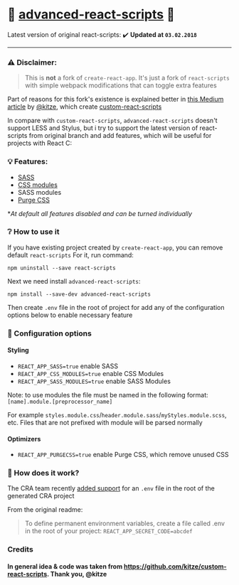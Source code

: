 # :strawberry: [advanced-react-scripts](https://www.npmjs.com/package/advanced-react-scripts) :strawberry:

Latest version of original react-scripts: :heavy_check_mark:  **Updated at `03.02.2018`**

---

### ⚠️ Disclaimer:
> This is **not** a fork of ```create-react-app```. It's just a fork of ```react-scripts``` with simple webpack modifications that can toggle extra features

Part of reasons for this fork's existence is explained better in [this Medium article](https://medium.com/@kitze/configure-create-react-app-without-ejecting-d8450e96196a) by [@kitze](https://github.com/kitze), which create [custom-react-scripts](https://github.com/kitze/custom-react-scripts)

In compare with `custom-react-scripts`, `advanced-react-scripts` doesn't support LESS and Stylus, but i try to support the latest version of react-scripts from original branch and add features, which will be useful for projects with React C:

### 💡 Features:
* [SASS](https://sass-lang.com)
* [CSS modules](https://github.com/gajus/react-css-modules#css-modules)
* SASS modules
* [Purge CSS](https://github.com/FullHuman/purgecss)

**At default all features disabled and can be turned individually*

### ❔ How to use it

If you have existing project created by `create-react-app`, you can remove default `react-scripts`
For it, run command:

```npm uninstall --save react-scripts```

Next we need install `advanced-react-scripts`:

```npm install --save-dev advanced-react-scripts```

Then create `.env` file in the root of project for add any of the configuration options below to enable necessary feature

### 📝 Configuration options

#### Styling

- ```REACT_APP_SASS=true``` enable SASS
- ```REACT_APP_CSS_MODULES=true``` enable CSS Modules 
- ```REACT_APP_SASS_MODULES=true``` enable SASS Modules

Note: to use modules the file must be named in the following format: ```[name].module.[preprocessor_name]```

For example ```styles.module.css```/```header.module.sass```/```myStyles.module.scss```, etc. Files that are not prefixed with module will be parsed normally

#### Optimizers

- ```REACT_APP_PURGECSS=true``` enable Purge CSS, which remove unused CSS

### :mag_right: How does it work?

The CRA team recently [added support](https://github.com/facebookincubator/create-react-app/blob/master/packages/react-scripts/template/README.md#adding-development-environment-variables-in-env) for an ```.env``` file in the root of the generated CRA project

From the original readme:
> To define permanent environment variables, create a file called .env in the root of your project:
> ```REACT_APP_SECRET_CODE=abcdef```

### Credits

#### In general idea & code was taken from https://github.com/kitze/custom-react-scripts. Thank you, @kitze
